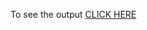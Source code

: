 To see the output [CLICK HERE](https://raw.githack.com/DevAaaryan/coursera.github.io/main/module5_sol/index.html)
